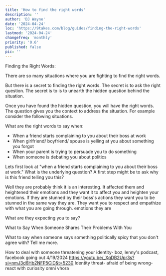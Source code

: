 ```yaml
---
title: 'How to find the right words'
description: ''
author: 'DJ Wayne'
date: '2024-04-24'
loc: 'https://9takes.com/blog/guides/finding-the-right-words'
lastmod: '2024-04-24'
changefreq: 'monthly'
priority: '0.6'
published: false
pic: ''
---
```



Finding the Right Words:

There are so many situations where you are fighting to find the right words.

But there is a secret to finding the right words. The secret is to ask the right question. The secret is to is to unearth the hidden question behind the situation.

Once you have found the hidden question, you will have the right words. The question gives you the context to address the situation. For example consider the following situations.

What are the right words to say when:

- When a friend starts complaining to you about their boss at work
- When girlfriend/ boyfriend/ spouse is yelling at you about something you forgot
- When your parent is trying to persuade you to do something
- When someone is debating you about politics

Lets first look at "when a friend starts complaining to you about their boss at work." What is the underlying question? A first step might be to ask why is this friend telling you this?

Well they are probably think it is an interesting. It affected them and heightened their emotions and they want it to affect you and heighten your emotions. If they are stunned by their boss's actions they want you to be stunned in the same way they are. They want you to respect and empathize with what you are going through. emotions they are

What are they expecting you to say?

What to Say When Someone Shares Their Problems With You

What to say when someone says something politically spicy that you don't agree with?
Tell me more.

How to deal with someone threatening your identity- boz, lenny's podcast, facebook
going out 4/19/2024
https://youtu.be/_XqDB2Upr3s?si=nmJ3d6Hb2NFP5CiD&t=5230
Identity threat- afraid of being wrong- react with curiosity
omni vhora
